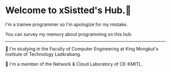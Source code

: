 # Welcome to xSistted's Hub.💌

I'm a trainee programmer so I'm apologize for my mistake.

You can survey my memory about programming on this hub. 

---

📖 I'm studying in the Faculty of Computer Engineering at King Mongkut's Institute of Technology Ladkrabang.  

🛜 I'm a member of the Network & Cloud Laboratory of CE-KMITL.

<!--
**xSistted/xSistted** is a ✨ _special_ ✨ repository because its `README.md` (this file) appears on your GitHub profile.

Here are some ideas to get you started:

- 🔭 I’m currently working on ...
- 🌱 I’m currently learning ...
- 👯 I’m looking to collaborate on ...
- 🤔 I’m looking for help with ...
- 💬 Ask me about ...
- 📫 How to reach me: ...
- 😄 Pronouns: ...
- ⚡ Fun fact: ...
-->
